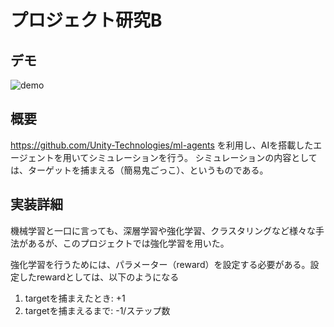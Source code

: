 # プロジェクト研究B

## デモ
![demo](./demo.gif)

## 概要

https://github.com/Unity-Technologies/ml-agents を利用し、AIを搭載したエージェントを用いてシミュレーションを行う。
シミュレーションの内容としては、ターゲットを捕まえる（簡易鬼ごっこ）、というものである。

## 実装詳細
機械学習と一口に言っても、深層学習や強化学習、クラスタリングなど様々な手法があるが、このプロジェクトでは強化学習を用いた。

強化学習を行うためには、パラメーター（reward）を設定する必要がある。設定したrewardとしては、以下のようになる

1. targetを捕まえたとき: +1
2. targetを捕まえるまで: -1/ステップ数


